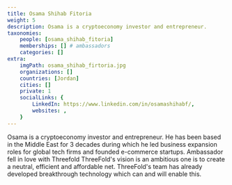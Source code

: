 ```yaml
---
title: Osama Shihab Fitoria
weight: 5
description: Osama is a cryptoeconomy investor and entrepreneur.
taxonomies:
    people: [osama_shihab_fitoria]
    memberships: [] # ambassadors
    categories: []
extra:
    imgPath: osama_shihab_firtoria.jpg
    organizations: []
    countries: [Jordan]
    cities: []
    private: 1
    socialLinks: {
        LinkedIn: https://www.linkedin.com/in/osamashihabf/,
        websites: ,
    }
---
```


Osama is a cryptoeconomy investor and entrepreneur. He has been based in the Middle East for 3 decades during which he led business expansion roles for global tech firms and founded e-commerce startups. Ambassador fell in love with Threefold ThreeFold's vision is an ambitious one is to create a neutral, efficient and affordable net. ThreeFold's team has already developed breakthrough technology which can and will enable this.
